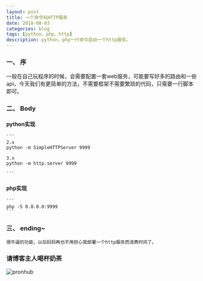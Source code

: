 ```yaml
---
layout: post
title: 一个命令玩HTTP服务
date: 2018-08-03
categories: blog
tags: [python、php、http]
description: python，php一行命令启动一个http服务。
---
```


### 一、 序
    
一般在自己玩程序的时候，会需要配置一套web服务，可能要写好多的路由和一些api，今天我们有更简单的方法，不需要框架不需要繁琐的代码，只需要一行脚本即可。

### 二、 Body

#### python实现
    
    ```
    2.x
    python -m SimpleHTTPServer 9999

    3.x
    python -m http.server 9999

    ```

#### php实现

    ```
    php -S 0.0.0.0:9999
    ```

### 三、 ending~

    很牛逼的功能，以后妈妈再也不用担心我部署一个http服务而浪费时间了。



### 请博客主人喝杯奶茶

![pronhub](https://raw.githubusercontent.com/gaoy13800/gaoy13800.GitHub.io/master/img/weixinpay.png)